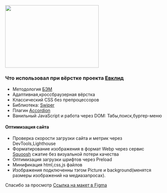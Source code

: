 <h2>
  <img src="https://media.giphy.com/media/mTPjPA6SSXgTsnZ1Dh/giphy.gif" width="300" height="200"/>
</h2>

### Что использовал при вёрстке проекта [Евклид](https://shassdooit.github.io/evclid-landing/#)

- Методология [БЭМ](https://ru.bem.info/methodology/)
- Адаптивная,кроссбраузерная вёрстка 
- Классический CSS без препроцессоров
- Библиотека: [Swiper](https://swiperjs.com/)
- Плагин [Accordion](https://github.com/michu2k/Accordion)
- Ванильный JavaScript и работа через DOM: Табы,поиск,бургер-меню

#### Оптимизация сайта 

- Проверка скорости загрузки сайта и метрик через DevTools,Lighthouse
- Форматирование изображения в формат Webp через сервис [Squoosh](https://squoosh.app/) сжатие без визуальной потери качества
- Оптимизация загрузки шрифтов через Preload 
- Минификация html,css,js файлов
- Изображения подключенны тэгом Picture и background(менятся размеры изображений на медиазапросах). 

Спасибо за просмотр [Ссылка на макет в Figma](https://www.figma.com/file/9ZBnSDaQlGmp4CcvgxVQwR/Cld?node-id=406480%3A4006&t=OUnOQfb49Cek8W84-0)
